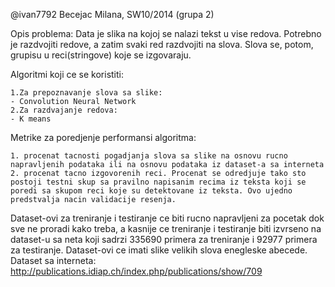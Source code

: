 @ivan7792
Becejac Milana, SW10/2014 (grupa 2)

Opis problema:
Data je slika na kojoj se nalazi tekst u vise redova. Potrebno je razdvojiti redove, a zatim svaki red razdvojiti na slova. Slova se, potom, grupisu u reci(stringove) koje se izgovaraju.

Algoritmi koji ce se koristiti:

    1.Za prepoznavanje slova sa slike:
    - Convolution Neural Network
    2.Za razdvajanje redova:
    - K means

Metrike za poredjenje performansi algoritma:

    1. procenat tacnosti pogadjanja slova sa slike na osnovu rucno napravljenih podataka ili na osnovu podataka iz dataset-a sa interneta
    2. procenat tacno izgovorenih reci. Procenat se odredjuje tako sto postoji testni skup sa pravilno napisanim recima iz teksta koji se poredi sa skupom reci koje su detektovane iz teksta. Ovo ujedno predstvalja nacin validacije resenja.

Dataset-ovi za treniranje i testiranje ce biti rucno napravljeni za pocetak dok sve ne proradi kako treba, a kasnije ce treniranje i testiranje biti izvrseno na dataset-u sa neta koji sadrzi 335690 primera za treniranje i 92977 primera za testiranje. Dataset-ovi ce imati slike velikih slova enegleske abecede.
Dataset sa interneta:
http://publications.idiap.ch/index.php/publications/show/709